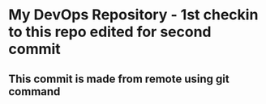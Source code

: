 <h1> My DevOps Repository - 1st checkin to this repo
edited for second commit</h2>
<h2> This commit is made from remote using git command </h2>